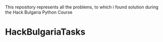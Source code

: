 This repository represents all the problems, to which i found solution during the Hack Bulgaria Python Course


# HackBulgariaTasks
